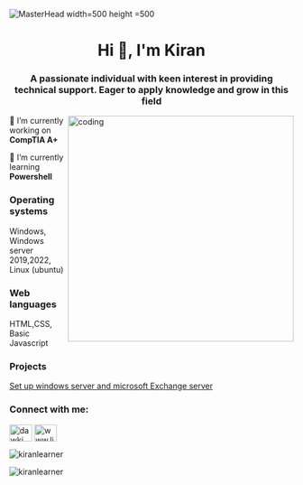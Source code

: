 ![MasterHead width=500 height =500](https://cdn.dribbble.com/users/4055494/screenshots/15215756/media/d2b66c4ca0192aa26d103448b3d1518b.gif)
<h1 align="center">Hi 👋, I'm Kiran</h1>
<h3 align="center">A passionate individual with keen interest in providing technical support. Eager to apply knowledge and grow in this field</h3>
<img align="right" alt="coding" width="400" src="https://www.careerguide.com/career/wp-content/uploads/2021/01/coding_gif.gif"


 🔭 I’m currently working on <b>CompTIA A+ </b>

🌱 I’m currently learning <b> Powershell </b>


<h3 align="left">Operating systems </h3>
<p align="left">Windows, Windows server 2019,2022, Linux (ubuntu) 
  
<h3 align="left">Web languages</h3>
<p align ="left"> HTML,CSS, Basic Javascript </p>

<h3 align="left">Projects </h3>
<a href="https://github.com/KiranLearner/server" ><p align ="left">Set up windows server and microsoft Exchange server </p></a>
<h3 align="left">Connect with me:</h3>
<p align="left">
<a href="https://codepen.io/dawki" target="blank"><img align="center" src="https://raw.githubusercontent.com/rahuldkjain/github-profile-readme-generator/master/src/images/icons/Social/codepen.svg" alt="dawki" height="30" width="40" /></a>
<a href="https://linkedin.com/in/kirandeep-kaur-947a05260" target="blank"><img align="center" src="https://raw.githubusercontent.com/rahuldkjain/github-profile-readme-generator/master/src/images/icons/Social/linked-in-alt.svg" alt="www.linkedkirandeep-kaur-947a05260" height="30" width="40" /></a>
</p>
<p><img align="center" src="https://github-readme-streak-stats.herokuapp.com/?user=kiranlearner&" alt="kiranlearner" /></p>
<!-- <p><a href="https://git.io/streak-stats"><img align ="center" src="https://streak-stats.demolab.com?user=KiranLearner&theme=dark" alt="GitHub Streak" /></a></p> -->
<p><img align="center" src="https://github-readme-stats.vercel.app/api/top-langs?username=kiranlearner&show_icons=true&locale=en&layout=compact" alt="kiranlearner" /></p>


<!-- https://www.careerguide.com/career/wp-content/uploads/2021/01/coding_gif.gif
https://cdn.dribbble.com/users/4055494/screenshots/15215756/media/d2b66c4ca0192aa26d103448b3d1518b.gif -->
